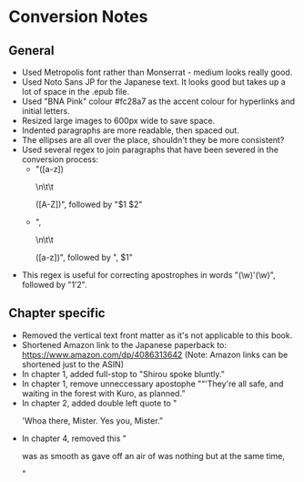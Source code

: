 # Conversion Notes
## General
* Used Metropolis font rather than Monserrat - medium looks really good.
* Used Noto Sans JP for the Japanese text. It looks good but takes up a lot of space in the .epub file.
* Used "BNA Pink" colour #fc28a7 as the accent colour for hyperlinks and initial letters.
* Resized large images to 600px wide to save space.
* Indented paragraphs are more readable, then spaced out.
* The ellipses are all over the place, shouldn't they be more consistent?
* Used several regex to join paragraphs that have been severed in the conversion process:
    * "([a-z])</p>\n\t\t<p>([A-Z])", followed by "$1 $2"
    * ",</p>\n\t\t<p>([a-z])", followed by ", $1"
* This regex is useful for correcting apostrophes in words "(\w)'(\w)", followed by "$1’$2".

## Chapter specific
* Removed the vertical text front matter as it's not applicable to this book.
* Shortened Amazon link to the Japanese paperback to: https://www.amazon.com/dp/4086313642 (Note: Amazon links can be shortened just to the ASIN)
* In chapter 1, added full-stop to "Shirou spoke bluntly."
* In chapter 1, remove unneccessary apostophe "“'They're all safe, and waiting in the forest with Kuro, as planned.”
* In chapter 2, added double left quote to "<p>'Whoa there, Mister. Yes you, Mister.”</p>
* In chapter 4, removed this "<p>was as smooth as gave off an air of was nothing but at the same time,</p>"